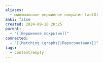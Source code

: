 ```yaml
---
aliases:
  - минимальное вершинное покрытие tau(G)
anki: false
created: 2024-09-18 20:25
parent:
  - "[[Вершинное покрытие]]"
connected:
  - "[[Matching (graphs)|Паросочетания]]"
tags:
  - content/empty
---
```

